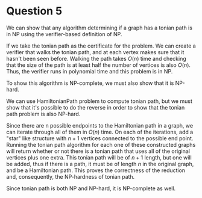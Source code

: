 # Question 5

We can show that any algorithm determining if a graph has a tonian path is in NP
using the verifier-based definition of NP.

If we take the tonian path as the certificate for the problem. We can create a
verifier that walks the tonian path, and at each vertex makes sure that it
hasn't been seen before. Walking the path takes $O(n)$ time and checking that
the size of the path is at least half the number of vertices is also $O(n)$.
Thus, the verifier runs in polynomial time and this problem is in NP.

To show this algorithm is NP-complete, we must also show that it is NP-hard.

We can use HamiltonianPath problem to compute tonian path, but we must show that
it's possible to do the reverse in order to show that the tonian path problem is
also NP-hard.


Since there are n possible endpoints to the Hamiltonian path in a graph, we can
iterate through all of them in $O(n)$ time. On each of the iterations, add a
"star" like structure with $n+1$ vertices connected to the possible end point.
Running the tonian path algorithm for each one of these constructed graphs will
return whether or not there is a tonian path that uses all of the original
vertices plus one extra. This tonian path will be of $n+1$ length, but one will
be added, thus if there is a path, it must be of length $n$ in the original
graph, and be a Hamiltonian path. This proves the correctness of the reduction
and, consequently, the NP-hardness of tonian path.

Since tonian path is both NP and NP-hard, it is NP-complete as well.
